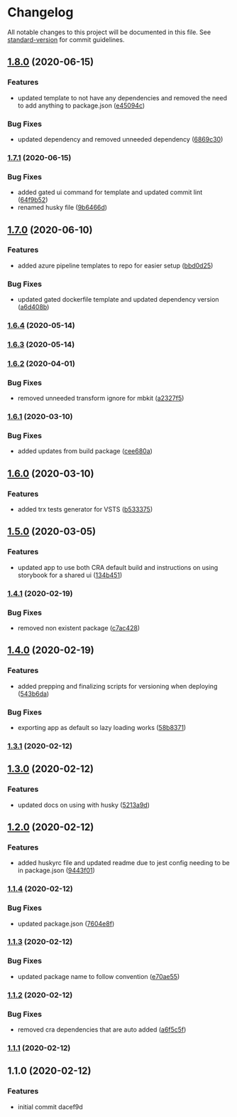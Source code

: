 # Changelog

All notable changes to this project will be documented in this file. See [standard-version](https://github.com/conventional-changelog/standard-version) for commit guidelines.

## [1.8.0](https://github.com/czaas/cra-mb-shared-ui/compare/v1.7.1...v1.8.0) (2020-06-15)


### Features

* updated template to not have any dependencies and removed the need to add anything to package.json ([e45094c](https://github.com/czaas/cra-mb-shared-ui/commit/e45094c8b8c1062058587c6a81d599e09602ad95))


### Bug Fixes

* updated dependency and removed unneeded dependency ([6869c30](https://github.com/czaas/cra-mb-shared-ui/commit/6869c30d96e6fa9b3223c0f6e365118b4ad45b0b))

### [1.7.1](https://github.com/czaas/cra-mb-shared-ui/compare/v1.7.0...v1.7.1) (2020-06-15)


### Bug Fixes

* added gated ui command for template and updated commit lint ([64f9b52](https://github.com/czaas/cra-mb-shared-ui/commit/64f9b52d57cca6ed2ea8d98eee74016356429118))
* renamed husky file ([9b6466d](https://github.com/czaas/cra-mb-shared-ui/commit/9b6466dc7c0b3867f64bc6f98f00d9a2f5e6f6f6))

## [1.7.0](https://github.com/czaas/cra-mb-shared-ui/compare/v1.6.4...v1.7.0) (2020-06-10)


### Features

* added azure pipeline templates to repo for easier setup ([bbd0d25](https://github.com/czaas/cra-mb-shared-ui/commit/bbd0d2540bbecc5c6e16eec301bcf3a18df7f5c2))


### Bug Fixes

* updated gated dockerfile template and updated dependency version ([a6d408b](https://github.com/czaas/cra-mb-shared-ui/commit/a6d408b5857591cf92dbf58a4eb8a0fff380ed47))

### [1.6.4](https://github.com/czaas/cra-mb-shared-ui/compare/v1.6.2...v1.6.4) (2020-05-14)

### [1.6.3](https://github.com/czaas/cra-mb-shared-ui/compare/v1.6.2...v1.6.3) (2020-05-14)

### [1.6.2](https://github.com/czaas/cra-mb-shared-ui/compare/v1.6.1...v1.6.2) (2020-04-01)


### Bug Fixes

* removed unneeded transform ignore for mbkit ([a2327f5](https://github.com/czaas/cra-mb-shared-ui/commit/a2327f57228a6afd30182f45c257af082f2d6080))

### [1.6.1](https://github.com/czaas/cra-mb-shared-ui/compare/v1.6.0...v1.6.1) (2020-03-10)


### Bug Fixes

* added updates from build package ([cee680a](https://github.com/czaas/cra-mb-shared-ui/commit/cee680a852d85d5a0b5c5cf1fe2dcc2d2f5beea0))

## [1.6.0](https://github.com/czaas/cra-mb-shared-ui/compare/v1.5.0...v1.6.0) (2020-03-10)


### Features

* added trx tests generator for VSTS ([b533375](https://github.com/czaas/cra-mb-shared-ui/commit/b53337506d42eb2635a56c746738c3dcaef61a24))

## [1.5.0](https://github.com/czaas/cra-mb-shared-ui/compare/v1.4.1...v1.5.0) (2020-03-05)


### Features

* updated app to use both CRA default build and instructions on using storybook for a shared ui ([134b451](https://github.com/czaas/cra-mb-shared-ui/commit/134b45172fbffc357e3a85082cb5f4f104ecaa9c))

### [1.4.1](https://github.com/czaas/cra-mb-shared-ui/compare/v1.4.0...v1.4.1) (2020-02-19)


### Bug Fixes

* removed non existent package ([c7ac428](https://github.com/czaas/cra-mb-shared-ui/commit/c7ac4287ff84d60c5ede8ecedad8878548811d08))

## [1.4.0](https://github.com/czaas/cra-mb-shared-ui/compare/v1.3.1...v1.4.0) (2020-02-19)


### Features

* added prepping and finalizing scripts for versioning when deploying ([543b6da](https://github.com/czaas/cra-mb-shared-ui/commit/543b6da83d64fc719ba7c92447e225e5de8073b8))


### Bug Fixes

* exporting app as default so lazy loading works ([58b8371](https://github.com/czaas/cra-mb-shared-ui/commit/58b8371550e97a230ed9a67ccfdf2cc3a8d8cbb2))

### [1.3.1](https://github.com/czaas/cra-mb-shared-ui/compare/v1.3.0...v1.3.1) (2020-02-12)

## [1.3.0](https://github.com/czaas/cra-mb-shared-ui/compare/v1.2.0...v1.3.0) (2020-02-12)


### Features

* updated docs on using with husky ([5213a9d](https://github.com/czaas/cra-mb-shared-ui/commit/5213a9d8cb7b69991444b41e82861fd5d977cf05))

## [1.2.0](https://github.com/czaas/cra-mb-shared-ui/compare/v1.1.4...v1.2.0) (2020-02-12)


### Features

* added huskyrc file and updated readme due to jest config needing to be in package.json ([9443f01](https://github.com/czaas/cra-mb-shared-ui/commit/9443f016cb1d136980bb5dc9c818c23fd652a582))

### [1.1.4](https://github.com/czaas/cra-mb-shared-ui/compare/v1.1.3...v1.1.4) (2020-02-12)


### Bug Fixes

* updated package.json ([7604e8f](https://github.com/czaas/cra-mb-shared-ui/commit/7604e8f42930855c240bcd2743c7c16850c65ff6))

### [1.1.3](https://github.com/czaas/cra-mb-shared-ui/compare/v1.1.2...v1.1.3) (2020-02-12)


### Bug Fixes

* updated package name to follow convention ([e70ae55](https://github.com/czaas/cra-mb-shared-ui/commit/e70ae55b816a882670d4d2106f3f296c3a81731a))

### [1.1.2](https://github.com/czaas/cra-mb-shared-ui/compare/v1.1.1...v1.1.2) (2020-02-12)


### Bug Fixes

* removed cra dependencies that are auto added ([a6f5c5f](https://github.com/czaas/cra-mb-shared-ui/commit/a6f5c5f61581ec6d3d06fefdee59dda203f6088e))

### [1.1.1](https://github.com/czaas/cra-mb-shared-ui/compare/v1.1.0...v1.1.1) (2020-02-12)

## 1.1.0 (2020-02-12)


### Features

* initial commit dacef9d
